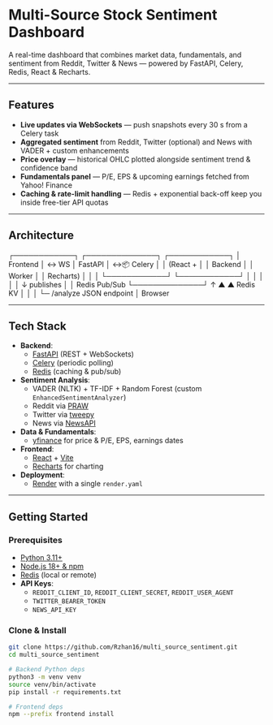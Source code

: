 # Multi-Source Stock Sentiment Dashboard

A real-time dashboard that combines market data, fundamentals, and sentiment from Reddit, Twitter & News — powered by FastAPI, Celery, Redis, React & Recharts.

---

##  Features

- **Live updates via WebSockets** — push snapshots every 30 s from a Celery task  
- **Aggregated sentiment** from Reddit, Twitter (optional) and News with VADER + custom enhancements  
- **Price overlay** — historical OHLC plotted alongside sentiment trend & confidence band  
- **Fundamentals panel** — P/E, EPS & upcoming earnings fetched from Yahoo! Finance  
- **Caching & rate-limit handling** — Redis + exponential back-off keep you inside free-tier API quotas  

---

##  Architecture
┌────────────┐ ┌──────────────┐ ┌────────────┐
│ Frontend │ ↔ WS │ FastAPI │ ↔📦 Celery │
│ (React + │ │ Backend │ │ Worker │
│ Recharts) │ │ │ └────────────┘
└────────────┘ │ │ │
│ │ ↓ publishes
│ │ Redis Pub/Sub
└──────────────┘ ↑
▲ ▲ Redis KV
│ │
│ └─ /analyze JSON endpoint
│
Browser

---

##  Tech Stack

- **Backend**:  
  - [FastAPI](https://fastapi.tiangolo.com/) (REST + WebSockets)  
  - [Celery](https://docs.celeryq.dev/) (periodic polling)  
  - [Redis](https://redis.io/) (caching & pub/sub)  
- **Sentiment Analysis**:  
  - VADER (NLTK) + TF-IDF + Random Forest (custom `EnhancedSentimentAnalyzer`)  
  - Reddit via [PRAW](https://praw.readthedocs.io/)  
  - Twitter via [tweepy](https://docs.tweepy.org/)  
  - News via [NewsAPI](https://newsapi.org/)  
- **Data & Fundamentals**:  
  - [yfinance](https://pypi.org/project/yfinance/) for price & P/E, EPS, earnings dates  
- **Frontend**:  
  - [React](https://reactjs.org/) + [Vite](https://vitejs.dev/)  
  - [Recharts](https://recharts.org/) for charting  
- **Deployment**:  
  - [Render](https://render.com/) with a single `render.yaml`  

---

## Getting Started

### Prerequisites

- [Python 3.11+](https://www.python.org/)  
- [Node.js 18+ & npm](https://nodejs.org/)  
- [Redis](https://redis.io/) (local or remote)  
- **API Keys**:
  - `REDDIT_CLIENT_ID`, `REDDIT_CLIENT_SECRET`, `REDDIT_USER_AGENT`  
  - `TWITTER_BEARER_TOKEN`  
  - `NEWS_API_KEY`  

### Clone & Install

```bash
git clone https://github.com/Rzhan16/multi_source_sentiment.git
cd multi_source_sentiment

# Backend Python deps
python3 -m venv venv
source venv/bin/activate
pip install -r requirements.txt

# Frontend deps
npm --prefix frontend install
